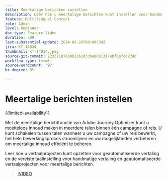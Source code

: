 ```yaml
---
title: Meertalige berichten instellen
description: Leer hoe u meertalige berichten kunt instellen voor handmatige en geautomatiseerde vertaling in Adobe Journey Optimizer.  
feature: Multilingual Content
role: Admin
level: Beginner
doc-type: Feature Video
duration: 599
last-substantial-update: 2024-06-28T00:00:00Z
jira: KT-14034
thumbnail: KT-14034.jpeg
source-git-commit: 2233210765082361d33be8d01317ebf0afcd27dd
workflow-type: tm+mt
source-wordcount: '97'
ht-degree: 0%

---
```



# Meertalige berichten instellen

{{limited-availability}}

Met de meertalige berichtfunctie van Adobe Journey Optimizer kunt u moeiteloos inhoud maken in meerdere talen binnen één campagne of reis. U kunt schakelen tussen talen wanneer u uw campagne of uw reis bewerkt, het hele bewerkingsproces stroomlijnen en uw mogelijkheden verbeteren om meertalige inhoud efficiënt te beheren.

Leer hoe u vertaalprojecten kunt opzetten voor geautomatiseerde vertaling en de vereiste taalinstelling voor handmatige vertaling en geautomatiseerde vertaalprojecten voor meertalige berichten.
 
>[!VIDEO](https://video.tv.adobe.com/v/3430661/?learn=on)
